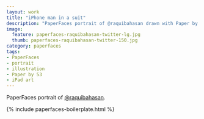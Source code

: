```yaml
---
layout: work
title: "iPhone man in a suit"
description: "PaperFaces portrait of @raquibahasan drawn with Paper by 53 on an iPad."
image: 
  feature: paperfaces-raquibahasan-twitter-lg.jpg
  thumb: paperfaces-raquibahasan-twitter-150.jpg
category: paperfaces
tags: 
- PaperFaces
- portrait
- illustration
- Paper by 53
- iPad art
---
```


PaperFaces portrait of [@raquibahasan](http://twitter.com/raquibahasan).

{% include paperfaces-boilerplate.html %}